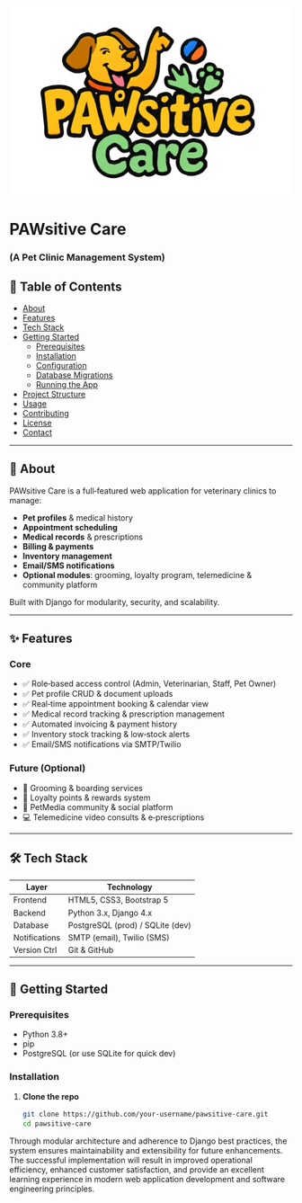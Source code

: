 <p align="center">
  <img src="./img/pawsitive_logo.png" alt="PAW-sitive Care Logo">
</p>

# PAWsitive Care
### (A Pet Clinic Management System)

## 📄 Table of Contents

- [About](#about)  
- [Features](#features)  
- [Tech Stack](#tech-stack)  
- [Getting Started](#getting-started)  
  - [Prerequisites](#prerequisites)  
  - [Installation](#installation)  
  - [Configuration](#configuration)  
  - [Database Migrations](#database-migrations)  
  - [Running the App](#running-the-app)  
- [Project Structure](#project-structure)  
- [Usage](#usage)  
- [Contributing](#contributing)  
- [License](#license)  
- [Contact](#contact)  

---

## 🐶 About

PAWsitive Care is a full‑featured web application for veterinary clinics to manage:
- **Pet profiles** & medical history  
- **Appointment scheduling**  
- **Medical records** & prescriptions  
- **Billing & payments**  
- **Inventory management**  
- **Email/SMS notifications**  
- **Optional modules**: grooming, loyalty program, telemedicine & community platform  

Built with Django for modularity, security, and scalability.

---

## ✨ Features

### Core
- ✅ Role‑based access control (Admin, Veterinarian, Staff, Pet Owner)  
- ✅ Pet profile CRUD & document uploads  
- ✅ Real‑time appointment booking & calendar view  
- ✅ Medical record tracking & prescription management  
- ✅ Automated invoicing & payment history  
- ✅ Inventory stock tracking & low‑stock alerts  
- ✅ Email/SMS notifications via SMTP/Twilio  

### Future (Optional)
- 🐩 Grooming & boarding services  
- 🎁 Loyalty points & rewards system  
- 📸 PetMedia community & social platform  
- 💻 Telemedicine video consults & e‑prescriptions  

---

## 🛠 Tech Stack

| Layer         | Technology          |
| ------------- | ------------------- |
| Frontend      | HTML5, CSS3, Bootstrap 5 |
| Backend       | Python 3.x, Django 4.x   |
| Database      | PostgreSQL (prod) / SQLite (dev) |
| Notifications | SMTP (email), Twilio (SMS) |
| Version Ctrl  | Git & GitHub         |

---

## 🚀 Getting Started

### Prerequisites

- Python 3.8+  
- pip  
- PostgreSQL (or use SQLite for quick dev)

### Installation

1. **Clone the repo**
   ```bash
   git clone https://github.com/your‑username/pawsitive-care.git
   cd pawsitive-care
Through modular architecture and adherence to Django best practices, the system ensures maintainability and extensibility for future enhancements. The successful implementation will result in improved operational efficiency, enhanced customer satisfaction, and provide an excellent learning experience in modern web application development and software engineering principles.
